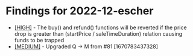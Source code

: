 # Findings for 2022-12-escher 

- [[HIGH]]([HIGH]-1485352671/README.md) - The buy() and refund() functions will be reverted if the price drop is greater than (startPrice / saleTimeDuration) relation causing funds to be trapped
- [[MEDIUM]]([MEDIUM]-1490310158/README.md) - Upgraded Q -> M from #81 [1670783437328]
